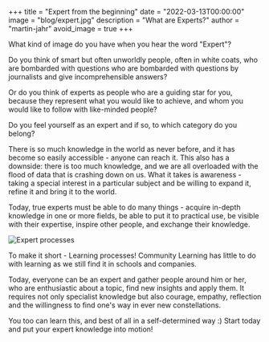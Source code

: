 +++
title = "Expert from the beginning"
date = "2022-03-13T00:00:00"
image = "blog/expert.jpg"
description = "What are Experts?"
author = "martin-jahr"
avoid_image = true
+++

What kind of image do you have when you hear the word "Expert"?

Do you think of smart but often unworldly people, often in white coats, who are bombarded with questions
who are bombarded with questions by journalists and give incomprehensible answers?

Or do you think of experts as people who are a guiding star for you, 
because they represent what you would like to achieve, and whom  you would like to follow with like-minded people?

Do you feel yourself as an expert and if so, to which category do you belong?

There is so much knowledge in the world as never before, and it has become so easily
accessible - anyone can reach it. This also has a downside: there is too much knowledge, and we are all overloaded with the flood of data 
that is crashing down on us. What it takes is awareness - taking a special interest in a particular
subject and be willing to expand it, refine it and bring it to the world.

Today, true experts must be able to do many things - acquire in-depth knowledge in one or more fields, be able to put it to practical use, be visible with their
expertise, inspire other people, and exchange their knowledge.

![Expert processes](https://res.cloudinary.com/dzw4emsdt/image/upload/v1647199143/selfscrum/process.en_kgyqx0.webp)

To make it short - Learning processes! Community Learning
has little to do with learning as we still find it in schools and companies.

Today, everyone can be an expert and gather people around him or her, who are
enthusiastic about a topic, find new insights and apply them. It 
requires not only specialist knowledge but also courage, empathy, reflection and the willingness
to find one's way in ever new constellations.

You too can learn this, and best of all in a self-determined way :) Start today
and put your expert knowledge into motion!


